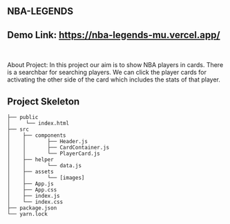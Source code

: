 ## NBA-LEGENDS

## Demo Link: https://nba-legends-mu.vercel.app/
</br>
<p>About Project: In this project our aim is to show NBA players in cards. There is a searchbar for searching players. We can click the player cards for activating the other side
of the card which includes the stats of that player. </p>

## Project Skeleton

```
├── public
│     └── index.html
├── src
│    ├── components
│    │       ├── Header.js
│    │       ├── CardContainer.js
│    │       └── PlayerCard.js
│    ├── helper
│    │       └── data.js
│    ├── assets
│    │       └── [images]
│    ├── App.js
│    ├── App.css
│    ├── index.js
│    └── index.css
├── package.json
└── yarn.lock
```
